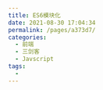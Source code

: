 ```yaml
---
title: ES6模块化
date: 2021-08-30 17:04:34
permalink: /pages/a373d7/
categories:
  - 前端
  - 三剑客
  - Javscript
tags:
  - 
---
```

